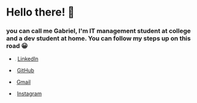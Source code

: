 # Hello there! :wave:

###  you can call me Gabriel, I'm IT management student at college and a dev student at home. You can follow my steps up on this road :grinning:

* <img src="C:\Users\sntbi\OneDrive\Documentos\GitHub\Playgroung\ypoolz\img\linkedin-icon.jpg" style="zoom:15%;" /> [LinkedIn](https://www.linkedin.com/feed/)

* <img src="C:\Users\sntbi\OneDrive\Documentos\GitHub\Playgroung\ypoolz\img\github-icon.png" style="zoom:8%;" /> [GitHub](https://github.com/ypoolz)

* <img src="C:\Users\sntbi\OneDrive\Documentos\GitHub\Playgroung\ypoolz\img\gmail-icon.png" style="zoom:1%;" /> [Gmail](mailto:snt.biel15@gmail.com) 	

* <img src="C:\Users\sntbi\OneDrive\Documentos\GitHub\Playgroung\ypoolz\img\Instagram-icon.png" style="zoom:8%;" /> [Instagram](https://www.instagram.com/snt.biel/)

